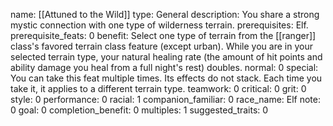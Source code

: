 name: [[Attuned to the Wild]]
type: General
description: You share a strong mystic connection with one type of wilderness terrain.
prerequisites: Elf.
prerequisite_feats: 0
benefit: Select one type of terrain from the [[ranger]] class's favored terrain class feature (except urban). While you are in your selected terrain type, your natural healing rate (the amount of hit points and ability damage you heal from a full night's rest) doubles.
normal: 0
special: You can take this feat multiple times. Its effects do not stack. Each time you take it, it applies to a different terrain type.
teamwork: 0
critical: 0
grit: 0
style: 0
performance: 0
racial: 1
companion_familiar: 0
race_name: Elf
note: 0
goal: 0
completion_benefit: 0
multiples: 1
suggested_traits: 0
